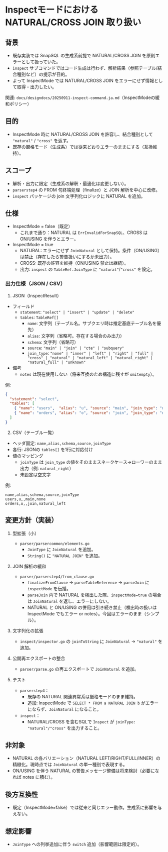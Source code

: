 # Inspectモードにおける NATURAL/CROSS JOIN 取り扱い

## 背景
- 既存実装では SnapSQL の生成系前提で NATURAL/CROSS JOIN を原則エラーとして扱っていた。
- `inspect` サブコマンドではコード生成は行わず、解析結果（参照テーブル/結合種別など）の提示が目的。
- よって InspectMode では NATURAL/CROSS JOIN をエラーにせず情報として取得・出力したい。

関連: `docs/designdocs/20250911-inspect-command.ja.md`（InspectModeの緩和ポリシー）

## 目的
- InspectMode 時に NATURAL/CROSS JOIN を許容し、結合種別として `"natural"` / `"cross"` を返す。
- 既存の厳格モード（生成系）では従来どおりエラーのままにする（互換維持）。

## スコープ
- 解析・出力に限定（生成系の解釈・最適化は変更しない）。
- `parserstep4` の FROM 句終端処理（finalize）と JOIN 解析を中心に改修。
- `inspect` パッケージの join 文字列化ロジックに NATURAL を追加。

## 仕様
- InspectMode = false（既定）
  - これまで通り：NATURAL は `ErrInvalidForSnapSQL`、CROSS は ON/USING を伴うとエラー。
- InspectMode = true
  - NATURAL: エラーにせず `JoinNatural` として保持。条件（ON/USING）は禁止（存在したら警告扱いにするか未出力）。
  - CROSS: 既存の許容を維持（ON/USING 禁止は継続）。
  - 出力: `inspect` の `TableRef.JoinType` に `"natural"`/`"cross"` を設定。

### 出力仕様（JSON / CSV）

1) JSON（InspectResult）

- フィールド
  - `statement`: `"select" | "insert" | "update" | "delete"`
  - `tables`: `TableRef[]`
    - `name`: 文字列（テーブル名。サブクエリ時は推定基底テーブル名を優先）
    - `alias`: 文字列（省略可。存在する場合のみ出力）
    - `schema`: 文字列（省略可）
    - `source`: `"main" | "join" | "cte" | "subquery"`
    - `join_type`: `"none" | "inner" | "left" | "right" | "full" | "cross" | "natural" | "natural_left" | "natural_right" | "natural_full" | "unknown"`
- 備考
  - `notes` は現在使用しない（将来互換のため構造に残すが `omitempty`）。

例:

```json
{
  "statement": "select",
  "tables": [
    { "name": "users",  "alias": "u", "source": "main", "join_type": "none" },
    { "name": "orders", "alias": "o", "source": "join", "join_type": "natural_left" }
  ]
}
```

2) CSV（テーブル一覧）

- ヘッダ固定: `name,alias,schema,source,joinType`
- 各行: JSONの `tables[]` を1行に対応付け
- 値のマッピング
  - `joinType` は `join_type` の値をそのままスネークケース→ローワーのまま出力（例: `natural_right`）
  - 未設定は空文字

例:

```
name,alias,schema,source,joinType
users,u,,main,none
orders,o,,join,natural_left
```

## 変更方針（実装）
1) 型拡張（小）
   - `parser/parsercommon/elements.go`
     - `JoinType` に `JoinNatural` を追加。
     - `String()` に `"NATURAL JOIN"` を追加。

2) JOIN 解析の緩和
   - `parser/parserstep4/from_clause.go`
     - `finalizeFromClause` → `parseTableReference` → `parseJoin` に `inspectMode` を伝播。
     - `parseJoin` 内で NATURAL を検出した際、`inspectMode=true` の場合は `JoinNatural` を返し、エラーにしない。
     - NATURAL と ON/USING の併用は引き続き禁止（検出時の扱いは InspectMode でもエラー or notes）。今回はエラーのまま（シンプル）。

3) 文字列化の拡張
   - `inspect/inspector.go` の `joinToString` に `JoinNatural` → `"natural"` を追加。

4) 公開再エクスポートの整合
   - `parser/parse.go` の再エクスポートで `JoinNatural` を追加。

5) テスト
   - `parserstep4`：
     - 既存の NATURAL 関連異常系は厳格モードのまま維持。
     - 追加: InspectMode で `SELECT * FROM a NATURAL JOIN b` がエラーにならず、`JoinNatural` になること。
   - `inspect`：
     - NATURAL/CROSS を含むSQLで `Inspect` が `joinType: "natural"/"cross"` を出力すること。

## 非対象
- NATURAL の各バリエーション（NATURAL LEFT/RIGHT/FULL/INNER）の精緻化。現時点では `JoinNatural` の単一種別で表現する。
- ON/USING を伴う NATURAL の警告メッセージ整備は将来検討（必要になれば notes に積む）。

## 後方互換性
- 既定（InspectMode=false）では従来と同じエラー動作。生成系に影響を与えない。

## 想定影響
- `JoinType` への列挙追加に伴う `switch` 追加（影響範囲は限定的）。

